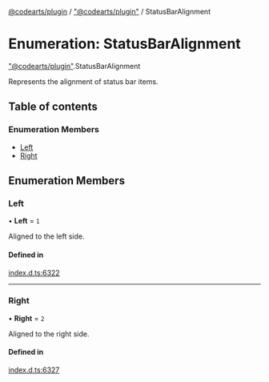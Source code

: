 [@codearts/plugin](../README.md) / ["@codearts/plugin"](../modules/_codearts_plugin_.md) / StatusBarAlignment

# Enumeration: StatusBarAlignment

["@codearts/plugin"](../modules/_codearts_plugin_.md).StatusBarAlignment

Represents the alignment of status bar items.

## Table of contents

### Enumeration Members

- [Left](codearts_plugin_.StatusBarAlignment.md#left)
- [Right](codearts_plugin_.StatusBarAlignment.md#right)

## Enumeration Members

### Left

• **Left** = ``1``

Aligned to the left side.

#### Defined in

[index.d.ts:6322](https://github.com/shuyaqian/cloudide-plugin-api/blob/5b69219/index.d.ts#L6322)

___

### Right

• **Right** = ``2``

Aligned to the right side.

#### Defined in

[index.d.ts:6327](https://github.com/shuyaqian/cloudide-plugin-api/blob/5b69219/index.d.ts#L6327)
